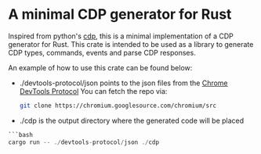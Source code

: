 # A minimal CDP generator for Rust

Inspired from python's [cdp](https://py-cdp.readthedocs.io/en/latest/), this is a minimal implementation of a CDP generator for Rust.
This crate is intended to be used as a library to generate CDP types, commands, events and parse CDP responses.

An example of how to use this crate can be found below:

* ./devtools-protocol/json points to the json files from the
    [Chrome DevTools Protocol](https://chromium.googlesource.com/chromium/src/+/master/third_party/blink/renderer/core/inspector/protocol.json)
    You can fetch the repo via:
    ```bash
    git clone https://chromium.googlesource.com/chromium/src
    ```
* ./cdp is the output directory where the generated code will be placed

```rust
```bash
cargo run -- ./devtools-protocol/json ./cdp
```
